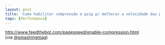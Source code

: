 ```yaml
---
layout: post
title: 'Como habilitar compressão e gzip p/ melhorar a velocidade das páginas'
tags: [Performance]
---
```


<http://www.feedthebot.com/pagespeed/enable-compression.html><br>
(via [@smashingmag](https://twitter.com/smashingmag/status/465253753386717186))
